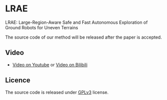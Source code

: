 # LRAE
LRAE: Large-Region-Aware Safe and Fast Autonomous Exploration of Ground Robots for Uneven Terrains

The source code of our method will be released after the paper is accepted.
## Video
* [Video on Youtube](https://www.youtube.com) or [Video on Bilibili](https://www.bilibili.com)
## Licence
The source code is released under [GPLv3](http://www.gnu.org/licenses/) license.
